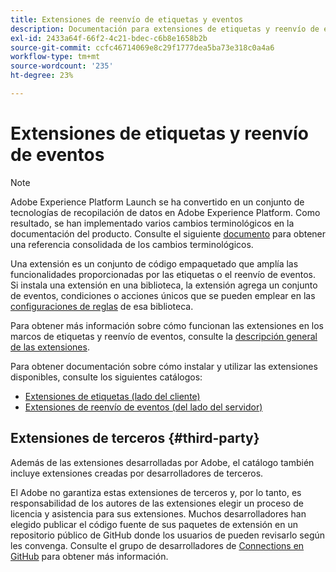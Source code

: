 ```yaml
---
title: Extensiones de reenvío de etiquetas y eventos
description: Documentación para extensiones de etiquetas y reenvío de eventos en Adobe Experience Platform.
exl-id: 2433a64f-66f2-4c21-bdec-c6b8e1658b2b
source-git-commit: ccfc46714069e8c29f1777dea5ba73e318c0a4a6
workflow-type: tm+mt
source-wordcount: '235'
ht-degree: 23%

---
```


# Extensiones de etiquetas y reenvío de eventos

>[!NOTE]
>
>Adobe Experience Platform Launch se ha convertido en un conjunto de tecnologías de recopilación de datos en Adobe Experience Platform. Como resultado, se han implementado varios cambios terminológicos en la documentación del producto. Consulte el siguiente [documento](../term-updates.md) para obtener una referencia consolidada de los cambios terminológicos.

Una extensión es un conjunto de código empaquetado que amplía las funcionalidades proporcionadas por las etiquetas o el reenvío de eventos. Si instala una extensión en una biblioteca, la extensión agrega un conjunto de eventos, condiciones o acciones únicos que se pueden emplear en las [configuraciones de reglas](../ui/managing-resources/rules.md) de esa biblioteca.

Para obtener más información sobre cómo funcionan las extensiones en los marcos de etiquetas y reenvío de eventos, consulte la [descripción general de las extensiones](../ui/managing-resources/extensions/overview.md).

Para obtener documentación sobre cómo instalar y utilizar las extensiones disponibles, consulte los siguientes catálogos:

* [Extensiones de etiquetas (lado del cliente)](./client/overview.md)
* [Extensiones de reenvío de eventos (del lado del servidor)](./server/overview.md)

## Extensiones de terceros {#third-party}

Además de las extensiones desarrolladas por Adobe, el catálogo también incluye extensiones creadas por desarrolladores de terceros.

El Adobe no garantiza estas extensiones de terceros y, por lo tanto, es responsabilidad de los autores de las extensiones elegir un proceso de licencia y asistencia para sus extensiones. Muchos desarrolladores han elegido publicar el código fuente de sus paquetes de extensión en un repositorio público de GitHub donde los usuarios de pueden revisarlo según les convenga. Consulte el grupo de desarrolladores de [Connections en GitHub](https://github.com/Connections-Developers) para obtener más información.
